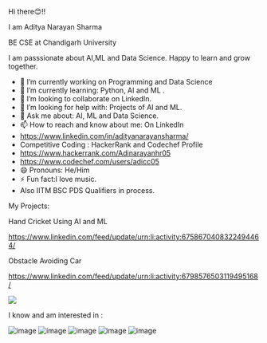Hi there😊!!

I am Aditya Narayan Sharma

BE CSE at Chandigarh University

I am passsionate about AI,ML and Data Science. Happy to learn and grow together.

- 🔭 I’m currently working on Programming and Data Science
- 🌱 I’m currently learning: Python, AI and ML .
- 👯 I’m looking to collaborate on LinkedIn.
- 🤔 I’m looking for help with: Projects of AI and ML.
- 💬 Ask me about: AI, ML and Data Science.
- 📫 How to reach and know about me: On LinkedIn
- https://www.linkedin.com/in/adityanarayansharma/
- Competitive Coding : HackerRank and Codechef Profile
- https://www.hackerrank.com/Adinarayanhr05
- https://www.codechef.com/users/adicc05
- 😄 Pronouns: He/Him
- ⚡ Fun fact:I love music.
- Also IITM BSC PDS Qualifiers in process.

My Projects:

Hand Cricket Using AI and ML

https://www.linkedin.com/feed/update/urn:li:activity:6758670408322494464/

Obstacle Avoiding Car

https://www.linkedin.com/feed/update/urn:li:activity:6798576503119495168/

<img src="https://github-readme-stats.vercel.app/api?username=Adinarayanreloaded&&show_icons=true&title_color=ffffff&icon_color=bb2acf&text_color=daf7dc&bg_color=151515">

I know and am interested in :

![image](https://user-images.githubusercontent.com/37697073/119342823-3fc56100-bcb3-11eb-873a-499e74a8ae30.png)
![image](https://user-images.githubusercontent.com/37697073/119342837-4653d880-bcb3-11eb-9f0c-3fdea135b7fd.png)
![image](https://user-images.githubusercontent.com/37697073/119342902-54a1f480-bcb3-11eb-924e-6e32852e230b.png)
![image](https://user-images.githubusercontent.com/37697073/119342921-5bc90280-bcb3-11eb-924c-50e6a39bf1a8.png)
![image](https://user-images.githubusercontent.com/37697073/119342985-713e2c80-bcb3-11eb-9a60-6a1549cc71a8.png)



